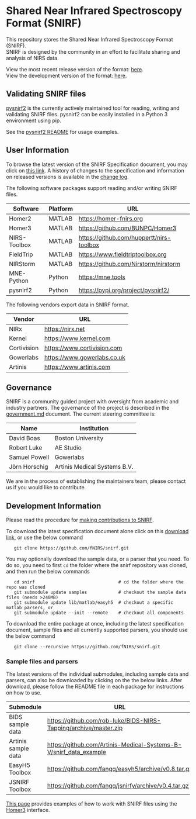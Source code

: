 # Shared Near Infrared Spectroscopy Format (SNIRF)

This repository stores the Shared Near Infrared Spectroscopy Format (SNIRF).  
SNIRF is designed by the community in an effort to facilitate sharing and analysis of NIRS data.

View the most recent release version of the format: [here](https://github.com/fNIRS/snirf/blob/v1.1/snirf_specification.md).  
View the development version of the format: [here](snirf_specification.md).   


## Validating SNIRF files

[pysnirf2](https://pypi.org/project/pysnirf2/) is the currently actively maintained tool for reading, writing and validating SNIRF files. pysnirf2 can be easily installed in a Python 3 environment using pip.

See the [pysnirf2 README](https://github.com/BUNPC/pysnirf2#validating-a-snirf-file) for usage examples.

## User Information

To browse the latest version of the SNIRF Specification document, you may click on 
[this link](snirf_specification.md). A history of changes to the specification and
information on released versions is available in the [change log](CHANGELOG.md).

The following software packages support reading and/or writing SNIRF files.

| Software       |Platform|                   URL                        |
|----------------|--------|----------------------------------------------|
| Homer2         | MATLAB | https://homer-fnirs.org                      |
| Homer3         | MATLAB | https://github.com/BUNPC/Homer3              |
| NIRS-Toolbox   | MATLAB | https://github.com/huppertt/nirs-toolbox     |
| FieldTrip      | MATLAB | https://www.fieldtriptoolbox.org             |
| NIRStorm       | MATLAB | https://github.com/Nirstorm/nirstorm         |
| MNE-Python     | Python | https://mne.tools                            |
| pysnirf2       | Python | https://pypi.org/project/pysnirf2/           |


The following vendors export data in SNIRF format.

| Vendor         |              URL                 |
|----------------|----------------------------------|
| NIRx           | https://nirx.net                 |
| Kernel         | https://www.kernel.com           |
| Cortivision    | https://www.cortivision.com      |
| Gowerlabs      | https://www.gowerlabs.co.uk      |
| Artinis        | https://www.artinis.com          |


## Governance

SNIRF is a community guided project with oversight from academic and industry partners.
The governance of the project is described in the [government.md](GOVERNMENT.md) document.
The current steering committee is:

| Name           |          Institution             |
|----------------|----------------------------------|
| David Boas     | Boston University                |
| Robert Luke    | AE Studio                        |
| Samuel Powell  | Gowerlabs                        |
| Jörn Horschig  | Artinis Medical Systems B.V. |

We are in the process of establishing the maintainers team,
please contact us if you would like to contribute.


## Development Information

Please read the procedure for [making contributions to SNIRF](CONTRIBUTING.md).

To download the latest specification document alone click on this
[download link](https://github.com/fNIRS/snirf/archive/master.zip),
or use the below command
```
   git clone https://github.com/fNIRS/snirf.git
```

You may optionally download the sample data, or a parser that you need. To do so, you need
to first `cd` the folder where the snirf repository was cloned, and then run the below commands
```
   cd snirf                                # cd the folder where the repo was cloned
   git submodule update samples            # checkout the sample data files (needs >240MB)
   git submodule update lib/matlab/easyh5  # checkout a specific matlab parsers, or
   git submodule update --init --remote    # checkout all components
```

To download the entire package at once, including the latest specification document, 
sample files and all currently supported parsers, you should use the below command
```
   git clone --recursive https://github.com/fNIRS/snirf.git
```


### Sample files and parsers

The latest versions of the individual submodules, including sample data and parsers, can also 
be downloaded by clicking on the the below links. After download, please follow the README
file in each package for instructions on how to use.

| Submodule      |                               URL                         |
|----------------|-----------------------------------------------------------|
| BIDS sample data | https://github.com/rob-luke/BIDS-NIRS-Tapping/archive/master.zip |
| Artinis sample data | https://github.com/Artinis-Medical-Systems-B-V/snirf_data_example |
| EasyH5 Toolbox | https://github.com/fangq/easyh5/archive/v0.8.tar.gz       |
| JSNIRF Toolbox | https://github.com/fangq/jsnirfy/archive/v0.4.tar.gz      |

[This page](https://github.com/BUNPC/Homer3/wiki/Standalone-SNIRF-loading-and-saving)
provides examples of how to work with SNIRF files using the
[Homer3](https://github.com/BUNPC/Homer3) interface.
